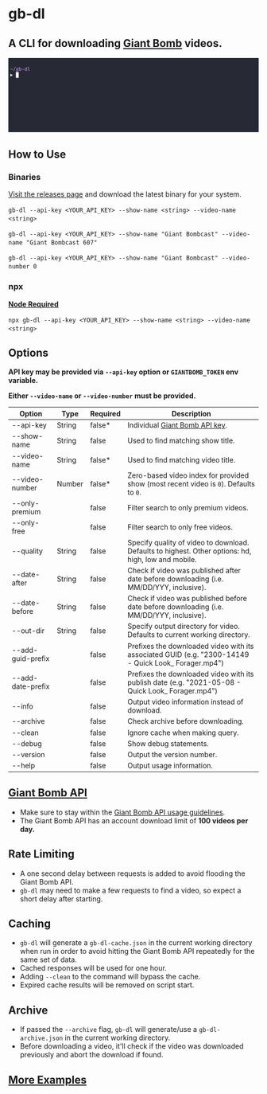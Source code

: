 # gb-dl

## A CLI for downloading [Giant Bomb](https://www.giantbomb.com) videos.

![gb-dl example gif](./docs/gb-dl-example.gif)

## How to Use

### Binaries

[Visit the releases page](https://github.com/lightpohl/gb-dl/releases) and download the latest binary for your system.

`gb-dl --api-key <YOUR_API_KEY> --show-name <string> --video-name <string>`

`gb-dl --api-key <YOUR_API_KEY> --show-name "Giant Bombcast" --video-name "Giant Bombcast 607"`

`gb-dl --api-key <YOUR_API_KEY> --show-name "Giant Bombcast" --video-number 0`

### npx

**[Node Required](https://nodejs.org/en/)**

`npx gb-dl --api-key <YOUR_API_KEY> --show-name <string> --video-name <string>`

## Options

**API key may be provided via `--api-key` option or `GIANTBOMB_TOKEN` env variable.**

**Either `--video-name` or `--video-number` must be provided.**

| Option            | Type   | Required | Description                                                                                           |
| ----------------- | ------ | -------- | ----------------------------------------------------------------------------------------------------- |
| --api-key         | String | false\*  | Individual [Giant Bomb API key](https://www.giantbomb.com/api/).                                      |
| --show-name       | String | false    | Used to find matching show title.                                                                     |
| --video-name      | String | false\*  | Used to find matching video title.                                                                    |
| --video-number    | Number | false\*  | Zero-based video index for provided show (most recent video is `0`). Defaults to `0`.                 |
| --only-premium    |        | false    | Filter search to only premium videos.                                                                 |
| --only-free       |        | false    | Filter search to only free videos.                                                                    |
| --quality         | String | false    | Specify quality of video to download. Defaults to highest. Other options: hd, high, low and mobile.   |
| --date-after      | String | false    | Check if video was published after date before downloading (i.e. MM/DD/YYY, inclusive).               |
| --date-before     | String | false    | Check if video was published before date before downloading (i.e. MM/DD/YYY, inclusive).              |
| --out-dir         | String | false    | Specify output directory for video. Defaults to current working directory.                            |
| --add-guid-prefix |        | false    | Prefixes the downloaded video with its associated GUID (e.g. "2300-14149 - Quick Look\_ Forager.mp4") |
| --add-date-prefix |        | false    | Prefixes the downloaded video with its publish date (e.g. "2021-05-08 - Quick Look\_ Forager.mp4")    |
| --info            |        | false    | Output video information instead of download.                                                         |
| --archive         |        | false    | Check archive before downloading.                                                                     |
| --clean           |        | false    | Ignore cache when making query.                                                                       |
| --debug           |        | false    | Show debug statements.                                                                                |
| --version         |        | false    | Output the version number.                                                                            |
| --help            |        | false    | Output usage information.                                                                             |

## [Giant Bomb API](https://www.giantbomb.com/api/)

- Make sure to stay within the [Giant Bomb API usage guidelines](https://www.giantbomb.com/api/).
- The Giant Bomb API has an account download limit of **100 videos per day.**

## Rate Limiting

- A one second delay between requests is added to avoid flooding the Giant Bomb API.
- `gb-dl` may need to make a few requests to find a video, so expect a short delay after starting.

## Caching

- `gb-dl` will generate a `gb-dl-cache.json` in the current working directory when run in order to avoid hitting the Giant Bomb API repeatedly for the same set of data.
- Cached responses will be used for one hour.
- Adding `--clean` to the command will bypass the cache.
- Expired cache results will be removed on script start.

## Archive

- If passed the `--archive` flag, `gb-dl` will generate/use a `gb-dl-archive.json` in the current working directory.
- Before downloading a video, it'll check if the video was downloaded previously and abort the download if found.

## [More Examples](./examples)
